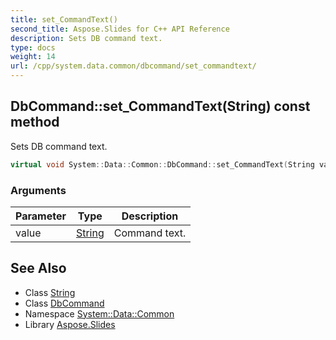 ```yaml
---
title: set_CommandText()
second_title: Aspose.Slides for C++ API Reference
description: Sets DB command text.
type: docs
weight: 14
url: /cpp/system.data.common/dbcommand/set_commandtext/
---
```

## DbCommand::set_CommandText(String) const method


Sets DB command text.

```cpp
virtual void System::Data::Common::DbCommand::set_CommandText(String value) const =0
```


### Arguments

| Parameter | Type | Description |
| --- | --- | --- |
| value | [String](../../../system/string/) | Command text. |

## See Also

* Class [String](../../system/string/)
* Class [DbCommand](./)
* Namespace [System::Data::Common](../)
* Library [Aspose.Slides](../../)